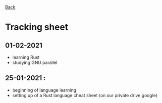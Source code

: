 [Back](README.md)

# Tracking sheet

## 01-02-2021
- learning Rust
- studying GNU parallel

## 25-01-2021 : 
- beginning of language learning
- setting up of a Rust language cheat sheet (on our private drive google)
